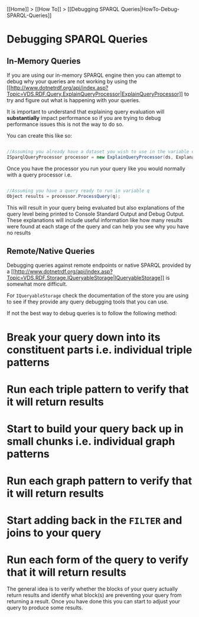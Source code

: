 [[Home]] > [[How To]] > [[Debugging SPARQL Queries|HowTo-Debug-SPARQL-Queries]]

# Debugging SPARQL Queries 

## In-Memory Queries 

If you are using our in-memory SPARQL engine then you can attempt to debug why your queries are not working by using the [[http://www.dotnetrdf.org/api/index.asp?Topic=VDS.RDF.Query.ExplainQueryProcessor|ExplainQueryProcessor]] to try and figure out what is happening with your queries.

It is important to understand that explaining query evaluation will **substantially** impact performance so if you are trying to debug performance issues this is not the way to do so.

You can create this like so:

```csharp

//Assuming you already have a dataset you wish to use in the variable ds
ISparqlQueryProcessor processor = new ExplainQueryProcessor(ds, ExplanationLevel.Full);

```

Once you have the processor you run your query like you would normally with a query processor i.e.

```csharp

//Assuming you have a query ready to run in variable q
Object results = processor.ProcessQuery(q);
```

This will result in your query being evaluated but also explanations of the query level being printed to Console Standard Output and Debug Output.  These explanations will include useful information like how many results were found at each stage of the query and can help you see why you have no results

## Remote/Native Queries 

Debugging queries against remote endpoints or native SPARQL provided by a [[http://www.dotnetrdf.org/api/index.asp?Topic=VDS.RDF.Storage.IQueryableStorage|IQueryableStorage]] is somewhat more difficult.

For `IQueryableStorage` check the documentation of the store you are using to see if they provide any query debugging tools that you can use.

If not the best way to debug queries is to follow the following method:

# Break your query down into its constituent parts i.e. individual triple patterns
# Run each triple pattern to verify that it will return results
# Start to build your query back up in small chunks i.e. individual graph patterns
# Run each graph pattern to verify that it will return results
# Start adding back in the `FILTER` and joins to your query
# Run each form of the query to verify that it will return results

The general idea is to verify whether the blocks of your query actually return results and identify what block(s) are preventing your query from returning a result.  Once you have done this you can start to adjust your query to produce some results.